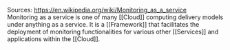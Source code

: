 Sources:
https://en.wikipedia.org/wiki/Monitoring_as_a_service
\
Monitoring as a service is one of many [[Cloud]] computing delivery models under anything as a service. It is a [[Framework]] that facilitates the deployment of monitoring functionalities for various other [[Services]] and applications within the [[Cloud]].
